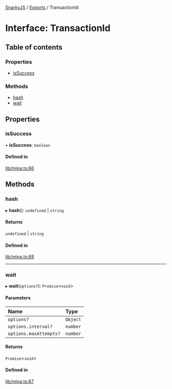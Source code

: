 [SnarkyJS](../README.md) / [Exports](../modules.md) / TransactionId

# Interface: TransactionId

## Table of contents

### Properties

- [isSuccess](TransactionId.md#issuccess)

### Methods

- [hash](TransactionId.md#hash)
- [wait](TransactionId.md#wait)

## Properties

### isSuccess

• **isSuccess**: `boolean`

#### Defined in

[lib/mina.ts:66](https://github.com/o1-labs/snarkyjs/blob/5a945ad8/src/lib/mina.ts#L66)

## Methods

### hash

▸ **hash**(): `undefined` \| `string`

#### Returns

`undefined` \| `string`

#### Defined in

[lib/mina.ts:68](https://github.com/o1-labs/snarkyjs/blob/5a945ad8/src/lib/mina.ts#L68)

___

### wait

▸ **wait**(`options?`): `Promise`<`void`\>

#### Parameters

| Name | Type |
| :------ | :------ |
| `options?` | `Object` |
| `options.interval?` | `number` |
| `options.maxAttempts?` | `number` |

#### Returns

`Promise`<`void`\>

#### Defined in

[lib/mina.ts:67](https://github.com/o1-labs/snarkyjs/blob/5a945ad8/src/lib/mina.ts#L67)
